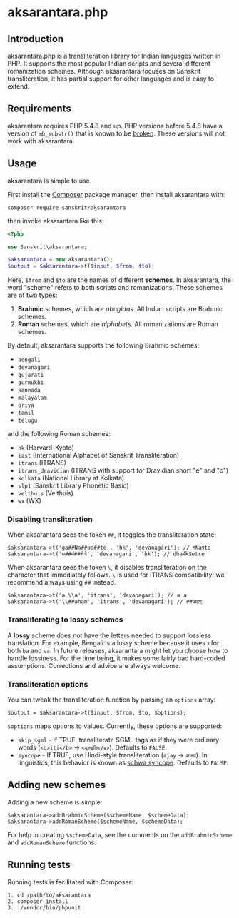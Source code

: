 aksarantara.php
=============================

Introduction
-----------------------------
aksarantara.php is a transliteration library for Indian languages written in PHP. It supports the most popular Indian scripts and several different romanization schemes. Although aksarantara focuses on Sanskrit transliteration, it has partial support for other languages and is easy to extend.

Requirements
-----------------------------
aksarantara requires PHP 5.4.8 and up. PHP versions before 5.4.8 have a version of `mb_substr()` that is known to be [broken](http://us.php.net/ChangeLog-5.php). These versions will not work with aksarantara.

Usage
-----------------------------
aksarantara is simple to use. 

First install the [Composer](http://getcomposer.org) package manager, then install aksarantara with:

    composer require sanskrit/aksarantara

then invoke aksarantara like this:

```php
<?php

use Sanskrit\aksarantara;

$aksarantara = new aksarantara();
$output = $aksarantara->t($input, $from, $to);
```

Here, `$from` and `$to` are the names of different **schemes**. In aksarantara, the word "scheme" refers to both scripts and romanizations. These schemes are of two types:

1. **Brahmic** schemes, which are *abugidas*. All Indian scripts are Brahmic schemes.
2. **Roman** schemes, which are *alphabets*. All romanizations are Roman schemes.

By default, aksarantara supports the following Brahmic schemes:

* `bengali`
* `devanagari`
* `gujarati`
* `gurmukhi`
* `kannada`
* `malayalam`
* `oriya`
* `tamil`
* `telugu`

and the following Roman schemes:

* `hk` (Harvard-Kyoto)
* `iast` (International Alphabet of Sanskrit Transliteration)
* `itrans` (ITRANS)
* `itrans_dravidian` (ITRANS with support for Dravidian short "e" and "o")
* `kolkata` (National Library at Kolkata)
* `slp1` (Sanskrit Library Phonetic Basic)
* `velthuis` (Velthuis)
* `wx` (WX)

### Disabling transliteration
When aksarantara sees the token `##`, it toggles the transliteration state:

    $aksarantara->t('ga##Na##pa##te', 'hk', 'devanagari'); // गNaपte
    $aksarantara->t('ध##र्म##क्षेत्रे', 'devanagari', 'hk'); // dhaर्मkSetre

When aksarantara sees the token `\`, it disables transliteration on the character that immediately follows. `\` is used for ITRANS compatibility; we recommend always using `##` instead.

    $aksarantara->t('a \\a', 'itrans', 'devanagari'); // अ a
    $aksarantara->t('\\##aham', 'itrans', 'devanagari'); // ##अहम्

### Transliterating to lossy schemes
A **lossy** scheme does not have the letters needed to support lossless translation. For example, Bengali is a lossy scheme because it uses `ব` for both `ba` and `va`. In future releases, aksarantara might let you choose how to handle lossiness. For the time being, it makes some fairly bad hard-coded assumptions. Corrections and advice are always welcome.

### Transliteration options
You can tweak the transliteration function by passing an `options` array:

    $output = $aksarantara->t($input, $from, $to, $options);

`$options` maps options to values. Currently, these options are supported:

* `skip_sgml` - If TRUE, transliterate SGML tags as if they were ordinary words (`<b>iti</b>` → `<ब्>इति</ब्>`). Defaults to `FALSE`.
* `syncope` - If TRUE, use Hindi-style transliteration (`ajay` → `अजय`). In linguistics, this behavior is known as [schwa syncope](http://en.wikipedia.org/wiki/Schwa_deletion_in_Indo-Aryan_languages). Defaults to `FALSE`.

Adding new schemes
-----------------------------
Adding a new scheme is simple:

    $aksarantara->addBrahmicScheme($schemeName, $schemeData);
    $aksarantara->addRomanScheme($schemeName, $schemeData);

For help in creating `$schemeData`, see the comments on the `addBrahmicScheme` and `addRomanScheme` functions.

Running tests
-----------------------------
Running tests is facilitated with Composer:

    1. cd /path/to/aksarantara
    2. composer install
    3. ./vendor/bin/phpunit